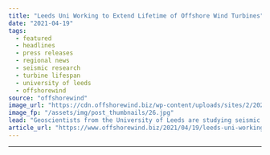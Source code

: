 ```yaml
---
title: "Leeds Uni Working to Extend Lifetime of Offshore Wind Turbines"
date: "2021-04-19"
tags: 
  - featured
  - headlines
  - press releases
  - regional news
  - seismic research
  - turbine lifespan
  - university of leeds
  - offshorewind
source: "offshorewind"
image_url: "https://cdn.offshorewind.biz/wp-content/uploads/sites/2/2021/04/19155504/Leeds-Uni-Working-to-Extend-Lifetime-of-Offshore-Wind-Turbines.jpg"
image_fp: "/assets/img/post_thumbnails/26.jpg"
lead: "Geoscientists from the University of Leeds are studying seismic data gathered by surveys to"
article_url: "https://www.offshorewind.biz/2021/04/19/leeds-uni-working-to-extend-lifetime-of-offshore-wind-turbines/"
---
```


---
